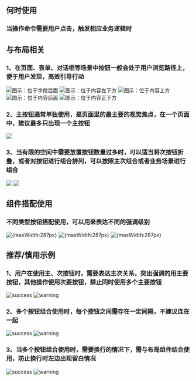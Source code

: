 ## 何时使用

### 当操作命令需要用户点击，触发相应业务逻辑时

## 与布局相关

### 1、在页面、表单、对话框等场景中按钮一般会处于用户浏览路径上，便于用户发现，高效引导行动

![图示：位于字段后面](001)
![图示：位于内容左下方](002)
![图示：位于内容上方](003)
![图示：位于内容后面](004)
![图示：位于内容正下方](005)

### 2、主按钮通常单独使用，是页面里的最主要的视觉焦点，在一个页面中，建议最多只出现一个主按钮

![](006)

### 3、当有限的空间中需要放置按钮数量过多时，可以适当将次按钮折叠，或者对按钮进行组合排列，可以按照主次组合或者业务场景进行组合

![](007)
![](008)

## 组件搭配使用

### 不同类型按钮搭配使用，可以用来表达不同的强调级别

![{maxWidth:287px}](009)
![{maxWidth:287px}](010)
![{maxWidth:287px}](011)

## 推荐/慎用示例

### 1、用户在使用主、次按钮时，需要表达主次关系，突出强调的用主要按钮，其他操作使用次要按钮，禁止同时使用多个主要按钮

![success](012)
![warning](013)

### 2、多个按钮组合使用时，每个按钮之间需存在一定间隔，不建议连在一起

![success](014)
![warning](015)

### 3、当多个按钮组合使用时，需要换行的情况下，需与布局组件结合使用，防止换行时左边出现留白情况

![success](016)
![warning](017)
